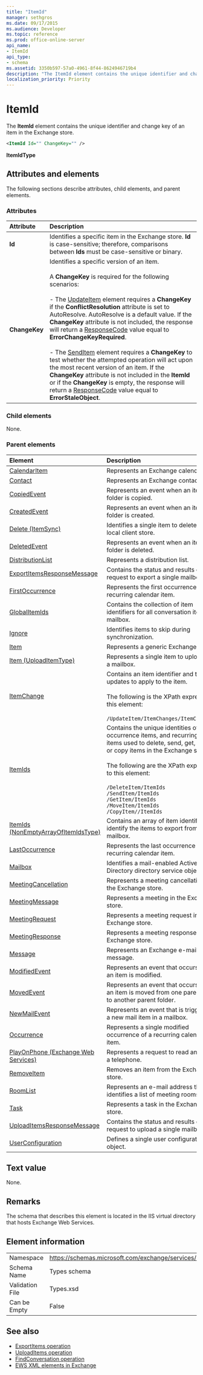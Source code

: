 ```yaml
---
title: "ItemId"
manager: sethgros
ms.date: 09/17/2015
ms.audience: Developer
ms.topic: reference
ms.prod: office-online-server
api_name:
- ItemId
api_type:
- schema
ms.assetid: 3350b597-57a0-4961-8f44-8624946719b4
description: "The ItemId element contains the unique identifier and change key of an item in the Exchange store."
localization_priority: Priority
---
```


# ItemId

The **ItemId** element contains the unique identifier and change key of an item in the Exchange store. 
  
```XML
<ItemId Id="" ChangeKey="" />
```

 **ItemIdType**
## Attributes and elements

The following sections describe attributes, child elements, and parent elements.
  
### Attributes

|**Attribute**|**Description**|
|:-----|:-----|
|**Id** <br/> |Identifies a specific item in the Exchange store. **Id** is case-sensitive; therefore, comparisons between **Ids** must be case-sensitive or binary.  <br/> |
|**ChangeKey** <br/> | Identifies a specific version of an item. <br/><br/>A **ChangeKey** is required for the following scenarios: <br/> <br/>- The [UpdateItem](updateitem.md) element requires a **ChangeKey** if the **ConflictResolution** attribute is set to AutoResolve. AutoResolve is a default value. If the **ChangeKey** attribute is not included, the response will return a [ResponseCode](responsecode.md) value equal to **ErrorChangeKeyRequired**.  <br/><br/>- The [SendItem](senditem.md) element requires a **ChangeKey** to test whether the attempted operation will act upon the most recent version of an item. If the **ChangeKey** attribute is not included in the **ItemId** or if the **ChangeKey** is empty, the response will return a [ResponseCode](responsecode.md) value equal to **ErrorStaleObject**.  <br/> |
   
### Child elements

None.
  
### Parent elements

|**Element**|**Description**|
|:-----|:-----|
|[CalendarItem](calendaritem.md) <br/> |Represents an Exchange calendar item.  <br/> |
|[Contact](contact.md) <br/> |Represents an Exchange contact item.  <br/> |
|[CopiedEvent](copiedevent.md) <br/> |Represents an event when an item or folder is copied.  <br/> |
|[CreatedEvent](createdevent.md) <br/> |Represents an event when an item or folder is created.  <br/> |
|[Delete (ItemSync)](delete-itemsync.md) <br/> |Identifies a single item to delete in the local client store.  <br/> |
|[DeletedEvent](deletedevent.md) <br/> |Represents an event when an item or folder is deleted.  <br/> |
|[DistributionList](distributionlist.md) <br/> |Represents a distribution list.  <br/> |
|[ExportItemsResponseMessage](exportitemsresponsemessage.md) <br/> |Contains the status and results of a request to export a single mailbox item.  <br/> |
|[FirstOccurrence](firstoccurrence.md) <br/> |Represents the first occurrence of a recurring calendar item.  <br/> |
|[GlobalItemIds](globalitemids.md) <br/> |Contains the collection of item identifiers for all conversation items in a mailbox.  <br/> |
|[Ignore](ignore.md) <br/> |Identifies items to skip during synchronization.  <br/> |
|[Item](item.md) <br/> |Represents a generic Exchange item.  <br/> |
|[Item (UploadItemType)](item-uploaditemtype.md) <br/> |Represents a single item to upload into a mailbox.  <br/> |
|[ItemChange](itemchange.md) <br/> |Contains an item identifier and the updates to apply to the item.  <br/><br/> The following is the XPath expression to this element: <br/> <br/>  `/UpdateItem/ItemChanges/ItemChange[i]` <br/> |
|[ItemIds](itemids.md) <br/> | Contains the unique identities of items, occurrence items, and recurring master items used to delete, send, get, move, or copy items in the Exchange store. <br/> <br/>  The following are the XPath expressions to this element: <br/> <br/>  `/DeleteItem/ItemIds` <br/>  `/SendItem/ItemIds` <br/>  `/GetItem/ItemIds` <br/>  `/MoveItem/ItemIds` <br/>  `/CopyItem//ItemIds` <br/> |
|[ItemIds (NonEmptyArrayOfItemIdsType)](itemids-nonemptyarrayofitemidstype.md) <br/> |Contains an array of item identifiers that identify the items to export from a mailbox.  <br/> |
|[LastOccurrence](lastoccurrence.md) <br/> |Represents the last occurrence of a recurring calendar item.  <br/> |
|[Mailbox](mailbox.md) <br/> |Identifies a mail-enabled Active Directory directory service object.  <br/> |
|[MeetingCancellation](meetingcancellation.md) <br/> |Represents a meeting cancellation in the Exchange store.  <br/> |
|[MeetingMessage](meetingmessage.md) <br/> |Represents a meeting in the Exchange store.  <br/> |
|[MeetingRequest](meetingrequest.md) <br/> |Represents a meeting request in the Exchange store.  <br/> |
|[MeetingResponse](meetingresponse.md) <br/> |Represents a meeting response in the Exchange store.  <br/> |
|[Message](message-ex15websvcsotherref.md) <br/> |Represents an Exchange e-mail message.  <br/> |
|[ModifiedEvent](modifiedevent.md) <br/> |Represents an event that occurs when an item is modified.  <br/> |
|[MovedEvent](movedevent.md) <br/> |Represents an event that occurs when an item is moved from one parent folder to another parent folder.  <br/> |
|[NewMailEvent](newmailevent.md) <br/> |Represents an event that is triggered by a new mail item in a mailbox.  <br/> |
|[Occurrence](occurrence.md) <br/> |Represents a single modified occurrence of a recurring calendar item.  <br/> |
|[PlayOnPhone (Exchange Web Services)](playonphone-exchange-web-services.md) <br/> |Represents a request to read an item on a telephone.  <br/> |
|[RemoveItem](removeitem.md) <br/> |Removes an item from the Exchange store.  <br/> |
|[RoomList](roomlist.md) <br/> |Represents an e-mail address that identifies a list of meeting rooms.  <br/> |
|[Task](task.md) <br/> |Represents a task in the Exchange store.  <br/> |
|[UploadItemsResponseMessage](uploaditemsresponsemessage.md) <br/> |Contains the status and results of a request to upload a single mailbox item.  <br/> |
|[UserConfiguration](userconfiguration.md) <br/> |Defines a single user configuration object.  <br/> |
   
## Text value

None.
  
## Remarks

The schema that describes this element is located in the IIS virtual directory that hosts Exchange Web Services.
  
## Element information

|||
|:-----|:-----|
|Namespace  <br/> |https://schemas.microsoft.com/exchange/services/2006/types  <br/> |
|Schema Name  <br/> |Types schema  <br/> |
|Validation File  <br/> |Types.xsd  <br/> |
|Can be Empty  <br/> |False  <br/> |
   
## See also

- [ExportItems operation](exportitems-operation.md)
- [UploadItems operation](uploaditems-operation.md) 
- [FindConversation operation](findconversation-operation.md)
- [EWS XML elements in Exchange](ews-xml-elements-in-exchange.md)

